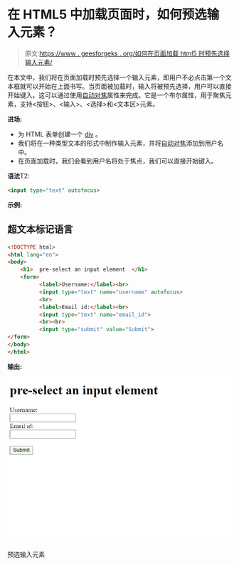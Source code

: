 # 在 HTML5 中加载页面时，如何预选输入元素？

> 原文:[https://www . geesforgeks . org/如何在页面加载 html5 时预先选择输入元素/](https://www.geeksforgeeks.org/how-to-pre-select-an-input-element-when-the-page-loads-in-html5/)

在本文中，我们将在页面加载时预先选择一个输入元素，即用户不必点击第一个文本框就可以开始在上面书写。当页面被加载时，输入将被预先选择，用户可以直接开始键入。这可以通过使用[自动对焦](https://www.geeksforgeeks.org/html-input-autofocus-attribute/)属性来完成。它是一个布尔属性，用于聚焦元素，支持<按钮>、<输入>、<选择>和<文本区>元素。

**进场:**

*   为 HTML 表单创建一个 [div](https://www.geeksforgeeks.org/div-tag-html/) 。
*   我们将在一种类型文本的形式中制作输入元素，并将[自动对焦](https://www.geeksforgeeks.org/html-input-autofocus-attribute/)添加到用户名中。
*   在页面加载时，我们会看到用户名将处于焦点，我们可以直接开始键入。

**语法**T2:

```html
<input type="text" autofocus>
```

**示例:**

## 超文本标记语言

```html
<!DOCTYPE html> 
<html lang="en"> 
<body> 
    <h1>  pre-select an input element  </h1> 
    <form> 
          <label>Username:</label><br> 
          <input type="text" name="username" autofocus> 
          <br> 
          <label>Email id:</label><br> 
          <input type="text" name="email_id"> 
          <br><br> 
          <input type="submit" value="Submit"> 
</form>  
</body> 
</html>
```

**输出:**

![](img/66f524c0ebe89413ea6b9f774d93bd0e.png)

预选输入元素